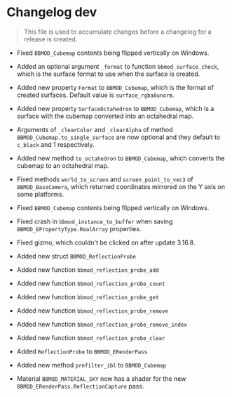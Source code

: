 # Changelog dev
> This file is used to accumulate changes before a changelog for a release is
> created.

* Fixed `BBMOD_Cubemap` contents being flipped vertically on Windows.
* Added an optional argument `_format` to function `bbmod_surface_check`, which is the surface format to use when the surface is created.
* Added new property `Format` to `BBMOD_Cubemap`, which is the format of created surfaces. Default value is `surface_rgba8unorm`.
* Added new property `SurfaceOctahedron` to `BBMOD_Cubemap`, which is a surface with the cubemap converted into an octahedral map.
* Arguments of `_clearColor` and `_clearAlpha` of method `BBMOD_Cubemap.to_single_surface` are now optional and they default to `c_black` and 1 respectively.
* Added new method `to_octahedron` to `BBMOD_Cubemap`, which converts the cubemap to an octahedral map.
* Fixed methods `world_to_screen` and `screen_point_to_vec3` of `BBMOD_BaseCamera`, which returned coordinates mirrored on the Y axis on some platforms.
* Fixed `BBMOD_Cubemap` contents being flipped vertically on Windows.
* Fixed crash in `bbmod_instance_to_buffer` when saving `BBMOD_EPropertyType.RealArray` properties.
* Fixed gizmo, which couldn't be clicked on after update 3.16.8.


* Added new struct `BBMOD_ReflectionProbe`
* Added new function `bbmod_reflection_probe_add`
* Added new function `bbmod_reflection_probe_count`
* Added new function `bbmod_reflection_probe_get`
* Added new function `bbmod_reflection_probe_remove`
* Added new function `bbmod_reflection_probe_remove_index`
* Added new function `bbmod_reflection_probe_clear`
* Added `ReflectionProbe` to `BBMOD_ERenderPass`
* Added new method `prefilter_ibl` to `BBMOD_Cubemap`
* Material `BBMOD_MATERIAL_SKY` now has a shader for the new `BBMOD_ERenderPass.ReflectionCapture` pass.
